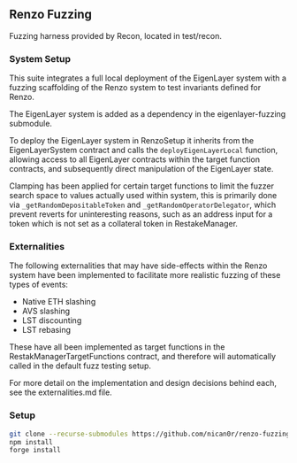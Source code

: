 ## Renzo Fuzzing

Fuzzing harness provided by Recon, located in test/recon.

### System Setup

This suite integrates a full local deployment of the EigenLayer system with a fuzzing scaffolding of the Renzo system to test invariants defined for Renzo.

The EigenLayer system is added as a dependency in the eigenlayer-fuzzing submodule. 

To deploy the EigenLayer system in RenzoSetup it inherits from the  EigenLayerSystem contract and calls the `deployEigenLayerLocal` function, allowing access to all EigenLayer contracts within the target function contracts, and subsequently direct manipulation of the EigenLayer state. 

Clamping has been applied for certain target functions to limit the fuzzer search space to values actually used within system, this is primarily done via `_getRandomDepositableToken` and `_getRandomOperatorDelegator`, which prevent reverts for uninteresting reasons, such as an address input for a token which is not set as a collateral token in RestakeManager. 

### Externalities 

The following externalities that may have side-effects within the Renzo system have been implemented to facilitate more realistic fuzzing of these types of events:

- Native ETH slashing
- AVS slashing
- LST discounting 
- LST rebasing

These have all been implemented as target functions in the RestakManagerTargetFunctions contract, and therefore will automatically called in the default fuzz testing setup.

For more detail on the implementation and design decisions behind each, see the externalities.md file.

### Setup

```bash
git clone --recurse-submodules https://github.com/nican0r/renzo-fuzzing
npm install
forge install
```